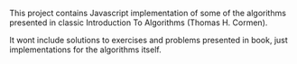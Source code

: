 This project contains Javascript implementation of some of the algorithms presented in classic Introduction To Algorithms (Thomas H. Cormen).

It wont include solutions to exercises and problems presented in book, just implementations for the algorithms itself.
